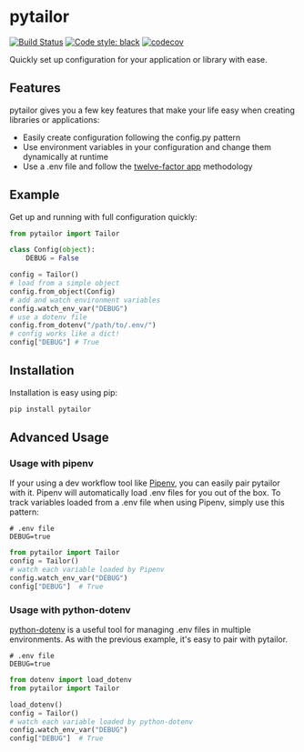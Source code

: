 # pytailor

[![Build Status](https://travis-ci.org/bradleygolden/pytailor.svg?branch=master)](https://travis-ci.org/bradleygolden/pytailor)
[![Code style: black](https://img.shields.io/badge/code%20style-black-000000.svg)](https://github.com/ambv/black)
[![codecov](https://codecov.io/gh/bradleygolden/pytailor/branch/master/graph/badge.svg)](https://codecov.io/gh/bradleygolden/pytailor)

Quickly set up configuration for your application or library with ease.

## Features

pytailor gives you a few key features that make your life easy when creating libraries or applications:

- Easily create configuration following the config.py pattern
- Use environment variables in your configuration and change them dynamically at runtime
- Use a .env file and follow the [twelve-factor app](https://12factor.net/) methodology

## Example

Get up and running with full configuration quickly:

```python
from pytailor import Tailor

class Config(object):
    DEBUG = False

config = Tailor()
# load from a simple object
config.from_object(Config)
# add and watch environment variables
config.watch_env_var("DEBUG")
# use a dotenv file
config.from_dotenv("/path/to/.env/")
# config works like a dict!
config["DEBUG"] # True
```

## Installation

Installation is easy using pip:

```bash
pip install pytailor
```

## Advanced Usage

### Usage with pipenv

If your using a dev workflow tool like [Pipenv](https://pipenv.readthedocs.io/en/latest/), you can easily pair pytailor with it. Pipenv will automatically load .env files for you out of the box. To track variables loaded from a .env file when using Pipenv, simply use this pattern:

```.env
# .env file
DEBUG=true
```

```python
from pytailor import Tailor
config = Tailor()
# watch each variable loaded by Pipenv
config.watch_env_var("DEBUG")
config["DEBUG"]  # True
```

### Usage with python-dotenv

[python-dotenv](https://github.com/theskumar/python-dotenv) is a useful tool for managing .env files in multiple environments. As with the previous example, it's easy to pair with pytailor.

```.env
# .env file
DEBUG=true
```

```python
from dotenv import load_dotenv
from pytailor import Tailor

load_dotenv()
config = Tailor()
# watch each variable loaded by python-dotenv
config.watch_env_var("DEBUG")
config["DEBUG"]  # True
```
